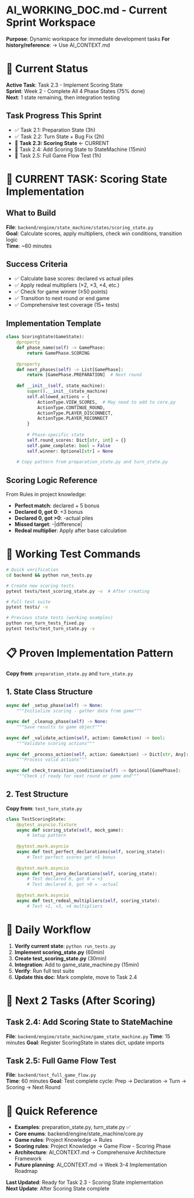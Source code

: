 # AI_WORKING_DOC.md - Current Sprint Workspace
**Purpose**: Dynamic workspace for immediate development tasks
**For history/reference**: → Use AI_CONTEXT.md

# 🎯 Current Status
**Active Task**: Task 2.3 - Implement Scoring State  
**Sprint**: Week 2 - Complete All 4 Phase States (75% done)  
**Next**: 1 state remaining, then integration testing

## Task Progress This Sprint
- ✅ Task 2.1: Preparation State (3h) 
- ✅ Task 2.2: Turn State + Bug Fix (2h)
- 🔧 **Task 2.3: Scoring State** ← CURRENT
- 🔧 Task 2.4: Add Scoring State to StateMachine (15min)
- 🔧 Task 2.5: Full Game Flow Test (1h)

# 🎯 CURRENT TASK: Scoring State Implementation

## What to Build
**File**: `backend/engine/state_machine/states/scoring_state.py`  
**Goal**: Calculate scores, apply multipliers, check win conditions, transition logic  
**Time**: ~60 minutes

## Success Criteria
- ✅ Calculate base scores: declared vs actual piles
- ✅ Apply redeal multipliers (×2, ×3, ×4, etc.)  
- ✅ Check for game winner (≥50 points)
- ✅ Transition to next round or end game
- ✅ Comprehensive test coverage (15+ tests)

## Implementation Template
```python
class ScoringState(GameState):
    @property
    def phase_name(self) -> GamePhase:
        return GamePhase.SCORING
    
    @property
    def next_phases(self) -> List[GamePhase]:
        return [GamePhase.PREPARATION]  # Next round
    
    def __init__(self, state_machine):
        super().__init__(state_machine)
        self.allowed_actions = {
            ActionType.VIEW_SCORES,  # May need to add to core.py
            ActionType.CONTINUE_ROUND,
            ActionType.PLAYER_DISCONNECT,
            ActionType.PLAYER_RECONNECT
        }
        
        # Phase-specific state
        self.round_scores: Dict[str, int] = {}
        self.game_complete: bool = False
        self.winner: Optional[str] = None
        
    # Copy pattern from preparation_state.py and turn_state.py
```

## Scoring Logic Reference
From Rules in project knowledge:
- **Perfect match**: declared + 5 bonus
- **Declared 0, got 0**: +3 bonus  
- **Declared 0, got >0**: -actual piles
- **Missed target**: -|difference|
- **Redeal multiplier**: Apply after base calculation

# 🧪 Working Test Commands
```bash
# Quick verification
cd backend && python run_tests.py

# Create new scoring tests  
pytest tests/test_scoring_state.py -v  # After creating

# Full test suite
pytest tests/ -v

# Previous state tests (working examples)
python run_turn_tests_fixed.py
pytest tests/test_turn_state.py -v
```

# 📋 Proven Implementation Pattern
**Copy from**: `preparation_state.py` and `turn_state.py`

## 1. State Class Structure
```python
async def _setup_phase(self) -> None:
    """Initialize scoring - gather data from game"""
    
async def _cleanup_phase(self) -> None:
    """Save results to game object"""
    
async def _validate_action(self, action: GameAction) -> bool:
    """Validate scoring actions"""
    
async def _process_action(self, action: GameAction) -> Dict[str, Any]:
    """Process valid actions"""
    
async def check_transition_conditions(self) -> Optional[GamePhase]:
    """Check if ready for next round or game end"""
```

## 2. Test Structure  
**Copy from**: `test_turn_state.py`
```python
class TestScoringState:
    @pytest_asyncio.fixture
    async def scoring_state(self, mock_game):
        # Setup pattern
        
    @pytest.mark.asyncio
    async def test_perfect_declarations(self, scoring_state):
        # Test perfect scores get +5 bonus
        
    @pytest.mark.asyncio
    async def test_zero_declarations(self, scoring_state):
        # Test declared 0, got 0 = +3
        # Test declared 0, got >0 = -actual
        
    @pytest.mark.asyncio
    async def test_redeal_multipliers(self, scoring_state):
        # Test ×2, ×3, ×4 multipliers
```

# 🔄 Daily Workflow
1. **Verify current state**: `python run_tests.py`
2. **Implement scoring_state.py** (60min)
3. **Create test_scoring_state.py** (30min)  
4. **Integration**: Add to game_state_machine.py (15min)
5. **Verify**: Run full test suite
6. **Update this doc**: Mark complete, move to Task 2.4

# 🎯 Next 2 Tasks (After Scoring)

## Task 2.4: Add Scoring State to StateMachine  
**File**: `backend/engine/state_machine/game_state_machine.py`
**Time**: 15 minutes
**Goal**: Register ScoringState in states dict, update imports

## Task 2.5: Full Game Flow Test
**File**: `backend/test_full_game_flow.py`  
**Time**: 60 minutes
**Goal**: Test complete cycle: Prep → Declaration → Turn → Scoring → Next Round

# 🔧 Quick Reference
- **Examples**: preparation_state.py, turn_state.py ✅
- **Core enums**: backend/engine/state_machine/core.py
- **Game rules**: Project Knowledge → Rules
- **Scoring rules**: Project Knowledge → Game Flow - Scoring Phase
- **Architecture**: AI_CONTEXT.md → Comprehensive Architecture Framework
- **Future planning**: AI_CONTEXT.md → Week 3-4 Implementation Roadmap

**Last Updated**: Ready for Task 2.3 - Scoring State implementation  
**Next Update**: After Scoring State complete